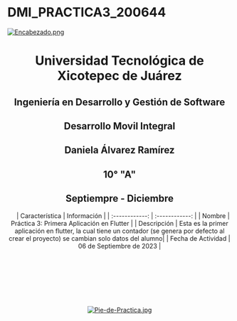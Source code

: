 # DMI_PRACTICA3_200644

[![Encabezado.png](https://i.postimg.cc/PJKtvHNC/Encabezado.png)](https://postimg.cc/K3kXCdPb)

<div align="center">
  
# Universidad Tecnológica de Xicotepec de Juárez

## Ingeniería en Desarrollo y Gestión de Software

## Desarrollo Movil Integral

## Daniela Álvarez Ramírez
 
## 10° "A"

## Septiempre - Diciembre



&nbsp;
&nbsp;
|  Característica |  Información |
| :------------: | :------------: |
| Nombre  |  Práctica 3: Primera Aplicación en Flutter |
| Descripción  |  Esta es la primer aplicación en flutter, la cual tiene un contador (se genera por defecto al crear el proyecto) se cambian solo datos del alumno|
|  Fecha de Actividad  |  06 de Septiembre de 2023  |

&nbsp;
&nbsp;

&nbsp;
&nbsp;
<br>
<br>
<br>
<br>

[![Pie-de-Practica.jpg](https://i.postimg.cc/MKKZ2nrV/Pie-de-Practica.jpg)](https://postimg.cc/WtCc01V1)
